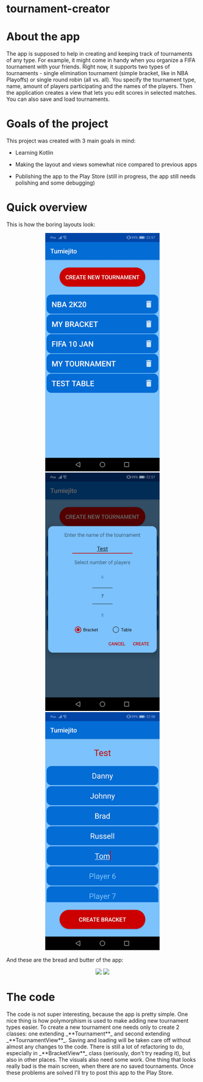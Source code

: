 # tournament-creator
<h1>About the app</h1>
The app is supposed to help in creating and keeping track of tournaments of any type. For example, it might come in handy when you organize a FIFA tournament with your friends. Right now, it supports two types of tournaments - single elimination tournament (simple bracket, like in NBA Playoffs) or single round robin (all vs. all). You specify the tournament type, name, amount of players participating and the names of the players. Then the application creates a view that lets you edit scores in selected matches. You can also save and load tournaments.

<h1>Goals of the project</h1>
This project was created with 3 main goals in mind:

* Learning Kotlin

* Making the layout and views somewhat nice compared to previous apps

* Publishing the app to the Play Store (still in progress, the app still needs polishing and some debugging)

<h1>Quick overview</h1>
This is how the boring layouts look:


<p float="left" align="center">
  <img src="/readme_assets/main.jpg" width="300"/>
  <img src="/readme_assets/tournament_creation_dialog.jpg" width="300" /> 
  <img src="/readme_assets/changing_players.jpg" width="300" />
</p>


And these are the bread and butter of the app:


<p float="left" align="center">
  <img src="/readme_assets/table_demo.gif" width="300"/>
  <img src="/readme_assets/bracket_demo.gif" width="300" /> 
</p>

<h1>The code</h1>
The code is not super interesting, because the app is pretty simple. One nice thing is how polymorphism is used to make adding new tournament types easier. To create a new tournament one needs only to create 2 classes: one extending _**Tournament**_ and second extending _**TournamentView**_. Saving and loading will be taken care off without almost any changes to the code. There is still a lot of refactoring to do, especially in _**BracketView**_ class (seriously, don't try reading it), but also in other places. The visuals also need some work. One thing that looks really bad is the main screen, when there are no saved tournaments. Once these problems are solved I'll try to post this app to the Play Store.
